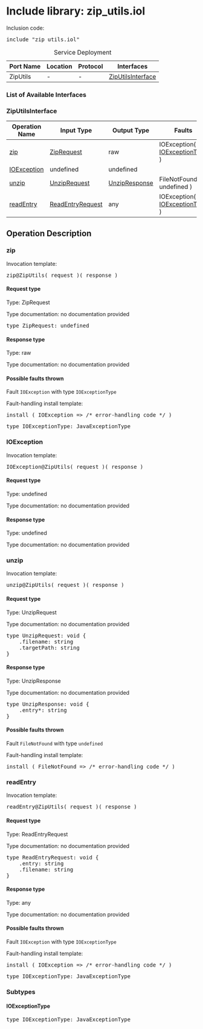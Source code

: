 # Include library: zip_utils.iol

Inclusion code: <pre>include "zip_utils.iol"</pre>

<table>
  <caption>Service Deployment</caption>
  <thead>
    <tr>
      <th>Port Name</th>
      <th>Location</th>
      <th>Protocol</th>
      <th>Interfaces</th>
    </tr>
  </thead>
  <tbody>
    <tr>
      <td>ZipUtils</td>
      <td>-</td>
      <td>-</td>
      <td><a href="#ZipUtilsInterface">ZipUtilsInterface</a></td>
    </tr>
  </tbody>
</table>

<h3>List of Available Interfaces</h3>

<h3 id="ZipUtilsInterface">ZipUtilsInterface</h3>

<table>
  <thead>
    <tr>
      <th>Operation Name</th>
      <th>Input Type</th>
      <th>Output Type</th>
      <th>Faults</th>
    </tr>
  </thead>
  <tbody>
    <tr>
      <td><a href="#zip">zip</a></td>
      <td><a href="#ZipRequest">ZipRequest</a></td>
      <td>raw</td>
      <td>
        IOException( <a href="#IOExceptionType">IOExceptionType</a> )
      </td>
    </tr>
    <tr>
      <td><a href="#IOException">IOException</a></td>
      <td>undefined</a></td>
      <td>undefined</td>
      <td>
      </td>
    </tr>
    <tr>
      <td><a href="#unzip">unzip</a></td>
      <td><a href="#UnzipRequest">UnzipRequest</a></td>
      <td><a href="#UnzipResponse">UnzipResponse</a></td>
      <td>
        FileNotFound( undefined )
      </td>
    </tr>
    <tr>
      <td><a href="#readEntry">readEntry</a></td>
      <td><a href="#ReadEntryRequest">ReadEntryRequest</a></td>
      <td>any</td>
      <td>
        IOException( <a href="#IOExceptionType">IOExceptionType</a> )
      </td>
    </tr>
  </tbody>
</table>

<h2>Operation Description</h2>



<h3 id="zip">zip</h3>


Invocation template: 
<pre>zip@ZipUtils( request )( response )</pre>

<h4 id="ZipRequest">Request type</h4>

Type: ZipRequest

Type documentation: no documentation provided 
<pre>type ZipRequest: undefined</pre>


<h4>Response type</h4>

Type: raw

Type documentation: no documentation provided 




<h4>Possible faults thrown</h4>



Fault <code>IOException</code> with type <code>IOExceptionType</code>

Fault-handling install template: 
<pre>install ( IOException => /* error-handling code */ )</pre>
<pre>type IOExceptionType: JavaExceptionType</pre>



<h3 id="IOException">IOException</h3>


Invocation template: 
<pre>IOException@ZipUtils( request )( response )</pre>

<h4>Request type</h4>

Type: undefined

Type documentation: no documentation provided 



<h4>Response type</h4>

Type: undefined

Type documentation: no documentation provided 








<h3 id="unzip">unzip</h3>


Invocation template: 
<pre>unzip@ZipUtils( request )( response )</pre>

<h4 id="UnzipRequest">Request type</h4>

Type: UnzipRequest

Type documentation: no documentation provided 
<pre>type UnzipRequest: void {
	.filename: string
	.targetPath: string
}</pre>


<h4 id="UnzipResponse">Response type</h4>

Type: UnzipResponse

Type documentation: no documentation provided 
<pre>type UnzipResponse: void {
	.entry*: string
}</pre>



<h4>Possible faults thrown</h4>



Fault <code>FileNotFound</code> with type <code>undefined</code>

Fault-handling install template: 
<pre>install ( FileNotFound => /* error-handling code */ )</pre>




<h3 id="readEntry">readEntry</h3>


Invocation template: 
<pre>readEntry@ZipUtils( request )( response )</pre>

<h4 id="ReadEntryRequest">Request type</h4>

Type: ReadEntryRequest

Type documentation: no documentation provided 
<pre>type ReadEntryRequest: void {
	.entry: string
	.filename: string
}</pre>


<h4>Response type</h4>

Type: any

Type documentation: no documentation provided 




<h4>Possible faults thrown</h4>



Fault <code>IOException</code> with type <code>IOExceptionType</code>

Fault-handling install template: 
<pre>install ( IOException => /* error-handling code */ )</pre>
<pre>type IOExceptionType: JavaExceptionType</pre>



<h3>Subtypes</h3>


<h4 id="IOExceptionType">IOExceptionType</h4>

<pre>type IOExceptionType: JavaExceptionType</pre>



